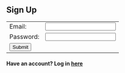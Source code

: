 ## Sign Up

<!--No actions yet-->


<table>
    <tr>
        <td>Email:</td>
        <td><input type="email" id="email" name="email" required></td>
    </tr>
    <tr>
        <td>Password:</td>
        <td><input type="text" id="password" name="password" required></td>
    </tr>
    <tr>
        <td><button type="submit" value="Submit" onclick="create_user()">Submit</button></td>
    </tr>
</table>
<h4>Have an account? Log in <a href="/login">here</a></h4>

<script>
    // Replace with localhost:8085 for testing
    

    var url = "https://csa-backend.rohanj.dev/api/user/createPerson";
    
    function create_user() {
        const body = {

            // Should be same as person????
            email: document.getElementById("email").value,
            password: document.getElementById("password").value
        };
        const request_options = {
            method: 'POST',
            body: JSON.stringify(body),
            headers: {
                "content-type": 'application/json'
            }
        };
        console.log(JSON.stringify(body));


        fetch(url, request_options)
            .then(response => {
                response.json().then(data => {
                    if (data.err) {
                       alert(data.err)
                    } else {
                       alert("Account created! Please enter your credentials to log in.")
                       window.location.href = "/login";
                    }
                })
            })
            .catch(err => {
                console.log("Error: " + err);
            })
    }


</script>
